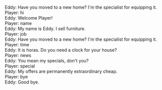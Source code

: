 Eddy: Have you moved to a new home? I'm the specialist for equipping it.  
Player: hi  
Eddy: Welcome Player!  
Player: name  
Eddy: My name is Eddy. I sell furniture.  
Player: job  
Eddy: Have you moved to a new home? I'm the specialist for equipping it.  
Player: time  
Eddy: It is horas. Do you need a clock for your house?  
Player: news  
Eddy: You mean my specials, don't you?  
Player: special  
Eddy: My offers are permanently extraordinary cheap.  
Player: bye  
Eddy: Good bye.  
